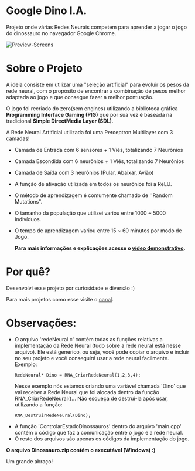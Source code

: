 # Google Dino I.A.

Projeto onde várias Redes Neurais competem para aprender a jogar o jogo do dinossauro no navegador Google Chrome.

![Preview-Screens](https://github.com/JVictorDias/Dinossauro-Google/blob/master/preview.gif)

# Sobre o Projeto

  A ideia consiste em utilizar uma "seleção artificial" para evoluir os pesos da rede neural, com o propósito de encontrar a combinação de pesos melhor adaptada ao jogo e que consegue fazer a melhor pontuação.

  O jogo foi recriado do zero(sem engines) utilizando a biblioteca gráfica **Programming Interface Gaming (PIG)** que por sua vez é baseada na tradicional **Simple DirectMedia Layer (SDL)**.
  
  A Rede Neural Artificial utilizada foi uma Perceptron Multilayer com 3 camadas!

  - Camada de Entrada com 6 sensores + 1 Viés, totalizando 7 Neurônios
  - Camada Escondida com 6 neurônios + 1 Viés, totalizando 7 Neurônios
  - Camada de Saída com 3 neurônios (Pular, Abaixar, Avião)
  - A função de ativação utilizada em todos os neurônios foi a ReLU.
  - O método de aprendizagem é comumente chamado de ''Random Mutations".
  - O tamanho da população que utilizei variou entre 1000 ~ 5000 indivíduos.
  - O tempo de aprendizagem variou entre 15 ~ 60 minutos por modo de Jogo.

      **Para mais informações e explicações acesse o [vídeo demonstrativo](https://www.youtube.com/watch?v=NZlIYr1slAk).** 



# Por quê?

  Desenvolvi esse projeto por curiosidade e diversão :)
  
  Para mais projetos como esse visite o [canal](https://www.youtube.com/watch?v=NZlIYr1slAk).



# Observações:

- O arquivo 'redeNeural.c' contém todas as funções relativas a implementação da Rede Neural (tudo sobre a rede neural está nesse arquivo).
  Ele está genérico, ou seja, você pode copiar o arquivo e incluir no seu projeto e você conseguirá usar a rede neural facilmente.
    Exemplo:  
    ```
    RedeNeural* Dino = RNA_CriarRedeNeural(1,2,3,4);
    ```          
    Nesse exemplo nós estamos criando uma variável chamada 'Dino' que vai receber a Rede Neural que foi alocada dentro da função RNA_CriarRedeNeural()... Não esqueça de destrui-la após usar, utilizando a função: 
    ```
    RNA_DestruirRedeNeural(Dino);
     ```      
- A função 'ControlarEstadoDinossauros' dentro do arquivo 'main.cpp' contém o código que faz a comunicação entre o jogo e a rede neural.
- O resto dos arquivos são apenas os códigos da implementação do jogo.


**O arquivo Dinossauro.zip contém o executável (Windows) :)**

Um grande abraço!
